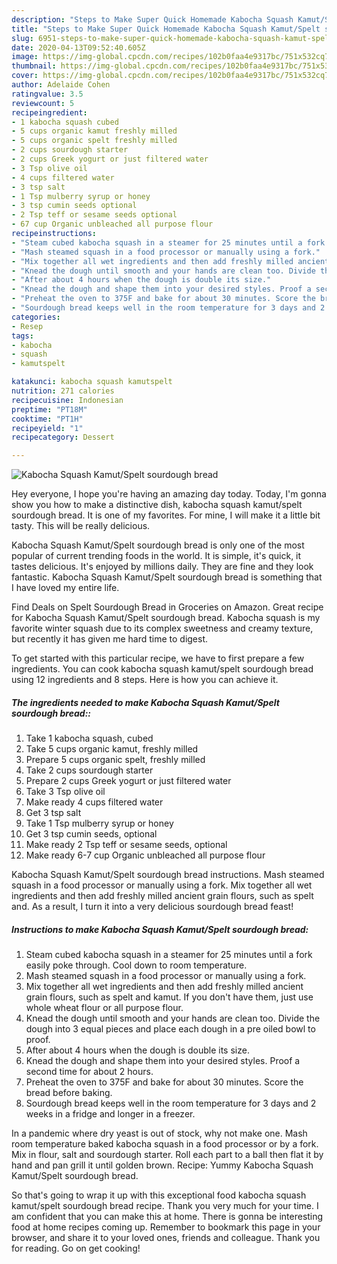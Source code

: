 ```yaml
---
description: "Steps to Make Super Quick Homemade Kabocha Squash Kamut/Spelt sourdough bread"
title: "Steps to Make Super Quick Homemade Kabocha Squash Kamut/Spelt sourdough bread"
slug: 6951-steps-to-make-super-quick-homemade-kabocha-squash-kamut-spelt-sourdough-bread
date: 2020-04-13T09:52:40.605Z
image: https://img-global.cpcdn.com/recipes/102b0faa4e9317bc/751x532cq70/kabocha-squash-kamutspelt-sourdough-bread-recipe-main-photo.jpg
thumbnail: https://img-global.cpcdn.com/recipes/102b0faa4e9317bc/751x532cq70/kabocha-squash-kamutspelt-sourdough-bread-recipe-main-photo.jpg
cover: https://img-global.cpcdn.com/recipes/102b0faa4e9317bc/751x532cq70/kabocha-squash-kamutspelt-sourdough-bread-recipe-main-photo.jpg
author: Adelaide Cohen
ratingvalue: 3.5
reviewcount: 5
recipeingredient:
- 1 kabocha squash cubed
- 5 cups organic kamut freshly milled
- 5 cups organic spelt freshly milled
- 2 cups sourdough starter
- 2 cups Greek yogurt or just filtered water
- 3 Tsp olive oil
- 4 cups filtered water
- 3 tsp salt
- 1 Tsp mulberry syrup or honey
- 3 tsp cumin seeds optional
- 2 Tsp teff or sesame seeds optional
- 67 cup Organic unbleached all purpose flour
recipeinstructions:
- "Steam cubed kabocha squash in a steamer for 25 minutes until a fork easily poke through. Cool down to room temperature."
- "Mash steamed squash in a food processor or manually using a fork."
- "Mix together all wet ingredients and then add freshly milled ancient grain flours, such as spelt and kamut. If you don&#39;t have them, just use whole wheat flour or all purpose flour."
- "Knead the dough until smooth and your hands are clean too. Divide the dough into 3 equal pieces and place each dough in a pre oiled bowl to proof."
- "After about 4 hours when the dough is double its size."
- "Knead the dough and shape them into your desired styles. Proof a second time for about 2 hours."
- "Preheat the oven to 375F and bake for about 30 minutes. Score the bread before baking."
- "Sourdough bread keeps well in the room temperature for 3 days and 2 weeks in a fridge and longer in a freezer."
categories:
- Resep
tags:
- kabocha
- squash
- kamutspelt

katakunci: kabocha squash kamutspelt
nutrition: 271 calories
recipecuisine: Indonesian
preptime: "PT18M"
cooktime: "PT1H"
recipeyield: "1"
recipecategory: Dessert

---
```



![Kabocha Squash Kamut/Spelt sourdough bread](https://img-global.cpcdn.com/recipes/102b0faa4e9317bc/751x532cq70/kabocha-squash-kamutspelt-sourdough-bread-recipe-main-photo.jpg)

Hey everyone, I hope you're having an amazing day today. Today, I'm gonna show you how to make a distinctive dish, kabocha squash kamut/spelt sourdough bread. It is one of my favorites. For mine, I will make it a little bit tasty. This will be really delicious.

Kabocha Squash Kamut/Spelt sourdough bread is only one of the most popular of current trending foods in the world. It is simple, it's quick, it tastes delicious. It's enjoyed by millions daily. They are fine and they look fantastic. Kabocha Squash Kamut/Spelt sourdough bread is something that I have loved my entire life.

Find Deals on Spelt Sourdough Bread in Groceries on Amazon. Great recipe for Kabocha Squash Kamut/Spelt sourdough bread. Kabocha squash is my favorite winter squash due to its complex sweetness and creamy texture, but recently it has given me hard time to digest.


To get started with this particular recipe, we have to first prepare a few ingredients. You can cook kabocha squash kamut/spelt sourdough bread using 12 ingredients and 8 steps. Here is how you can achieve it.

##### The ingredients needed to make Kabocha Squash Kamut/Spelt sourdough bread::

1. Take 1 kabocha squash, cubed
1. Take 5 cups organic kamut, freshly milled
1. Prepare 5 cups organic spelt, freshly milled
1. Take 2 cups sourdough starter
1. Prepare 2 cups Greek yogurt or just filtered water
1. Take 3 Tsp olive oil
1. Make ready 4 cups filtered water
1. Get 3 tsp salt
1. Take 1 Tsp mulberry syrup or honey
1. Get 3 tsp cumin seeds, optional
1. Make ready 2 Tsp teff or sesame seeds, optional
1. Make ready 6-7 cup Organic unbleached all purpose flour


Kabocha Squash Kamut/Spelt sourdough bread instructions. Mash steamed squash in a food processor or manually using a fork. Mix together all wet ingredients and then add freshly milled ancient grain flours, such as spelt and. As a result, I turn it into a very delicious sourdough bread feast! 

##### Instructions to make Kabocha Squash Kamut/Spelt sourdough bread:

1. Steam cubed kabocha squash in a steamer for 25 minutes until a fork easily poke through. Cool down to room temperature.
1. Mash steamed squash in a food processor or manually using a fork.
1. Mix together all wet ingredients and then add freshly milled ancient grain flours, such as spelt and kamut. If you don&#39;t have them, just use whole wheat flour or all purpose flour.
1. Knead the dough until smooth and your hands are clean too. Divide the dough into 3 equal pieces and place each dough in a pre oiled bowl to proof.
1. After about 4 hours when the dough is double its size.
1. Knead the dough and shape them into your desired styles. Proof a second time for about 2 hours.
1. Preheat the oven to 375F and bake for about 30 minutes. Score the bread before baking.
1. Sourdough bread keeps well in the room temperature for 3 days and 2 weeks in a fridge and longer in a freezer.


In a pandemic where dry yeast is out of stock, why not make one. Mash room temperature baked kabocha squash in a food processor or by a fork. Mix in flour, salt and sourdough starter. Roll each part to a ball then flat it by hand and pan grill it until golden brown. Recipe: Yummy Kabocha Squash Kamut/Spelt sourdough bread. 

So that's going to wrap it up with this exceptional food kabocha squash kamut/spelt sourdough bread recipe. Thank you very much for your time. I am confident that you can make this at home. There is gonna be interesting food at home recipes coming up. Remember to bookmark this page in your browser, and share it to your loved ones, friends and colleague. Thank you for reading. Go on get cooking!

